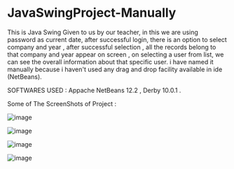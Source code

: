 # JavaSwingProject-Manually
This is Java Swing Given to us by our teacher, in this we are using password as current date, after successful login, there is an option to select company and year , 
after successful selection , all the records belong to that company and year appear on screen , on selecting a user from list, 
we can see the overall information about that specific user.
i have named it manually because i haven't used any drag and drop facility available in ide (NetBeans).

SOFTWARES USED : Appache NetBeans 12.2 , Derby 10.0.1 .

Some of The ScreenShots of Project :


![image](https://user-images.githubusercontent.com/123811704/227563870-e648d496-85af-4edd-beca-6e0bb4f7a683.png)

![image](https://user-images.githubusercontent.com/123811704/227564234-07136a3e-30a5-4389-9120-ec3ed18fcf2a.png)

![image](https://user-images.githubusercontent.com/123811704/227564373-05c09fa0-22e0-4a70-80a0-fd1f7a0544ff.png)



![image](https://user-images.githubusercontent.com/123811704/227564485-606f3fdf-6613-4e14-a485-3ef6a6d62a41.png)
